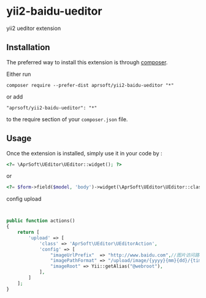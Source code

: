 yii2-baidu-ueditor
==================
yii2 ueditor extension

Installation
------------

The preferred way to install this extension is through [composer](http://getcomposer.org/download/).

Either run

```
composer require --prefer-dist aprsoft/yii2-baidu-ueditor "*"
```

or add

```
"aprsoft/yii2-baidu-ueditor": "*"
```

to the require section of your `composer.json` file.


Usage
-----

Once the extension is installed, simply use it in your code by  :

```php
<?= \AprSoft\UEditor\UEditor::widget(); ?>
```
or    
```php
<?= $form->field($model, 'body')->widget(\AprSoft\UEditor\UEditor::className()) ?>
```


config upload   

```php    


public function actions()
{
    return [
        'upload' => [
            'class' => 'AprSoft\UEditor\UEditorAction',
            'config' => [
                "imageUrlPrefix"  => "http://www.baidu.com",//图片访问路径前缀
                "imagePathFormat" => "/upload/image/{yyyy}{mm}{dd}/{time}{rand:6}" //上传保存路径
                "imageRoot" => Yii::getAlias("@webroot"),
            ],
        ]
    ];
}
```
